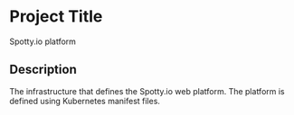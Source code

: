# Project Title

Spotty.io platform

## Description

The infrastructure that defines the Spotty.io web platform. The platform is defined using Kubernetes manifest files.
